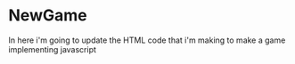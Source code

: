# NewGame
In here i'm going to update the HTML code that i'm making to make a game implementing javascript
